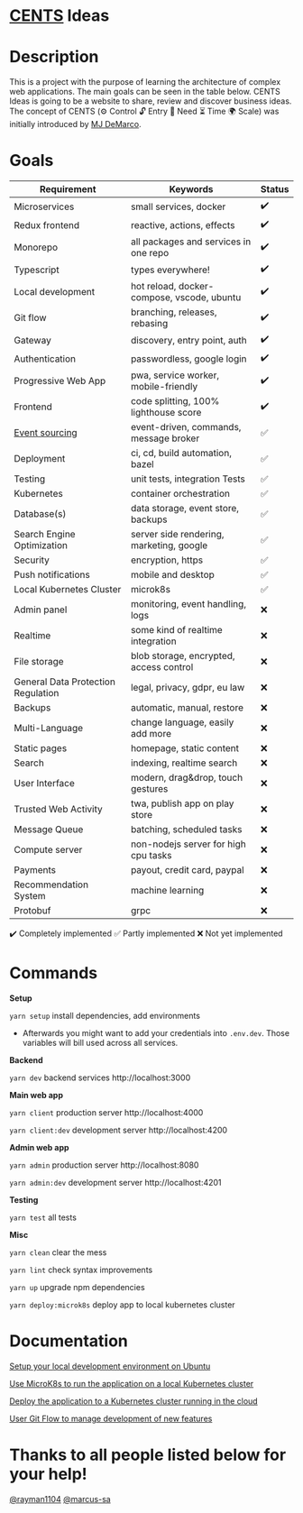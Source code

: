 # [CENTS](https://www.thefastlaneforum.com/community/threads/the-cents-business-commandments-for-entrepreneurs.81090/) Ideas

# Description

This is a project with the purpose of learning the architecture of complex web applications. The main goals can be seen in the table below. CENTS Ideas is going to be a website to share, review and discover business ideas. The concept of CENTS (⚙ Control 🔓 Entry 🙏 Need ⏳ Time 🌍 Scale) was initially introduced by [MJ DeMarco](http://www.mjdemarco.com/).

# Goals

| Requirement                                    | Keywords                                   | Status |
| ---------------------------------------------- | ------------------------------------------ | ------ |
| Microservices                                  | small services, docker                     | ✔️     |
| Redux frontend                                 | reactive, actions, effects                 | ✔️     |
| Monorepo                                       | all packages and services in one repo      | ✔️     |
| Typescript                                     | types everywhere!                          | ✔️     |
| Local development                              | hot reload, docker-compose, vscode, ubuntu | ✔️     |
| Git flow                                       | branching, releases, rebasing              | ✔️     |
| Gateway                                        | discovery, entry point, auth               | ✔️     |
| Authentication                                 | passwordless, google login                 | ✔️     |
| Progressive Web App                            | pwa, service worker, mobile-friendly       | ✔️     |
| Frontend                                       | code splitting, 100% lighthouse score      | ✔️     |
| [Event sourcing](https://youtu.be/GzrZworHpIk) | event-driven, commands, message broker     | ✅     |
| Deployment                                     | ci, cd, build automation, bazel            | ✅     |
| Testing                                        | unit tests, integration Tests              | ✅     |
| Kubernetes                                     | container orchestration                    | ✅     |
| Database(s)                                    | data storage, event store, backups         | ✅     |
| Search Engine Optimization                     | server side rendering, marketing, google   | ✅     |
| Security                                       | encryption, https                          | ✅     |
| Push notifications                             | mobile and desktop                         | ✅     |
| Local Kubernetes Cluster                       | microk8s                                   | ✅     |
| Admin panel                                    | monitoring, event handling, logs           | ❌     |
| Realtime                                       | some kind of realtime integration          | ❌     |
| File storage                                   | blob storage, encrypted, access control    | ❌     |
| General Data Protection Regulation             | legal, privacy, gdpr, eu law               | ❌     |
| Backups                                        | automatic, manual, restore                 | ❌     |
| Multi-Language                                 | change language, easily add more           | ❌     |
| Static pages                                   | homepage, static content                   | ❌     |
| Search                                         | indexing, realtime search                  | ❌     |
| User Interface                                 | modern, drag&drop, touch gestures          | ❌     |
| Trusted Web Activity                           | twa, publish app on play store             | ❌     |
| Message Queue                                  | batching, scheduled tasks                  | ❌     |
| Compute server                                 | non-nodejs server for high cpu tasks       | ❌     |
| Payments                                       | payout, credit card, paypal                | ❌     |
| Recommendation System                          | machine learning                           | ❌     |
| Protobuf                                       | grpc                                       | ❌     |

✔️ Completely implemented
✅ Partly implemented
❌ Not yet implemented

# Commands

**Setup**

`yarn setup` install dependencies, add environments

- Afterwards you might want to add your credentials into `.env.dev`. Those variables will bill used across all services.

**Backend**

`yarn dev` backend services http://localhost:3000

**Main web app**

`yarn client` production server http://localhost:4000

`yarn client:dev` development server http://localhost:4200

**Admin web app**

`yarn admin` production server http://localhost:8080

`yarn admin:dev` development server http://localhost:4201

**Testing**

`yarn test` all tests

**Misc**

`yarn clean` clear the mess

`yarn lint` check syntax improvements

`yarn up` upgrade npm dependencies

`yarn deploy:microk8s` deploy app to local kubernetes cluster

# Documentation

[Setup your local development environment on Ubuntu](misc/docs/ubuntu.md)

[Use MicroK8s to run the application on a local Kubernetes cluster](misc/docs/microk8s.md)

[Deploy the application to a Kubernetes cluster running in the cloud](misc/docs/deployment.md)

[User Git Flow to manage development of new features](misc/docs/gitflow.md)

# Thanks to all people listed below for your help!

[@rayman1104](https://github.com/rayman1104) [@marcus-sa](https://github.com/marcus-sa)
